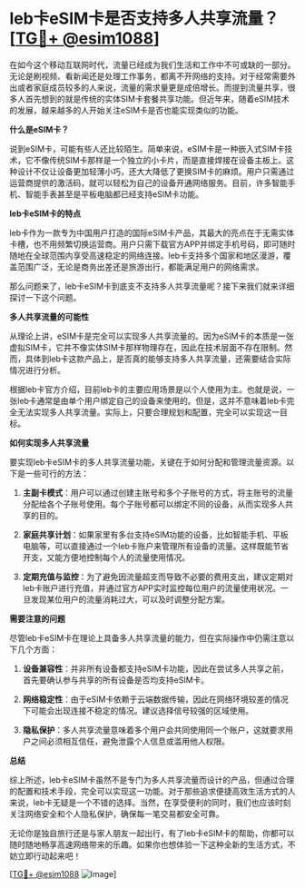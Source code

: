 # leb卡eSIM卡是否支持多人共享流量？[[TG💪+ @esim1088](https://t.me/s/esim1088)]

在如今这个移动互联网时代，流量已经成为我们生活和工作中不可或缺的一部分。无论是刷视频、看新闻还是处理工作事务，都离不开网络的支持。对于经常需要外出或者家庭成员较多的人来说，流量的需求量更是成倍增长。而提到流量共享，很多人首先想到的就是传统的实体SIM卡套餐共享功能。但近年来，随着eSIM技术的发展，越来越多的人开始关注eSIM卡是否也能实现类似的功能。

**什么是eSIM卡？**

说到eSIM卡，可能有些人还比较陌生。简单来说，eSIM卡是一种嵌入式SIM卡技术，它不像传统SIM卡那样是一个独立的小卡片，而是直接焊接在设备主板上。这种设计不仅让设备更加轻薄小巧，还大大降低了更换SIM卡的麻烦。用户只需通过运营商提供的激活码，就可以轻松为自己的设备开通网络服务。目前，许多智能手机、智能手表甚至是平板电脑都已经支持eSIM卡功能。

**leb卡eSIM卡的特点**

leb卡作为一款专为中国用户打造的国际eSIM卡产品，其最大的亮点在于无需实体卡槽，也不用频繁切换运营商。用户只需下载官方APP并绑定手机号码，即可随时随地在全球范围内享受高速稳定的网络连接。leb卡支持多个国家和地区漫游，覆盖范围广泛，无论是商务出差还是旅游出行，都能满足用户的网络需求。

那么问题来了，leb卡eSIM卡到底支不支持多人共享流量呢？接下来我们就来详细探讨一下这个问题。

**多人共享流量的可能性**

从理论上讲，eSIM卡是完全可以实现多人共享流量的。因为eSIM卡的本质是一张虚拟SIM卡，它并不像实体SIM卡那样物理存在，因此在技术层面不存在限制。然而，具体到leb卡这款产品上，是否真的能够支持多人共享流量，还需要结合实际情况进行分析。

根据leb卡官方介绍，目前leb卡的主要应用场景是以个人使用为主。也就是说，一张leb卡通常是由单个用户绑定自己的设备来使用的。但是，这并不意味着leb卡完全无法实现多人共享流量。实际上，只要合理规划和配置，完全可以实现这一目标。

**如何实现多人共享流量**

要实现leb卡eSIM卡的多人共享流量功能，关键在于如何分配和管理流量资源。以下是一些可行的方法：

1. **主副卡模式**：用户可以通过创建主账号和多个子账号的方式，将主账号的流量分配给各个子账号使用。每个子账号都可以绑定不同的设备，从而实现多人共享的目的。
   
2. **家庭共享计划**：如果家里有多台支持eSIM功能的设备，比如智能手机、平板电脑等，可以直接通过一个leb卡账户来管理所有设备的流量。这样既能节省开支，又能方便地控制每个人的流量使用情况。

3. **定期充值与监控**：为了避免因流量超支而导致不必要的费用支出，建议定期对leb卡账户进行充值，并通过官方APP实时监控每位用户的流量使用状况。一旦发现某位用户的流量消耗过大，可以及时调整分配方案。

**需要注意的问题**

尽管leb卡eSIM卡在理论上具备多人共享流量的能力，但在实际操作中仍需注意以下几个方面：

1. **设备兼容性**：并非所有设备都支持eSIM卡功能，因此在尝试多人共享之前，首先要确认参与共享的所有设备是否均支持eSIM卡。

2. **网络稳定性**：由于eSIM卡依赖于云端数据传输，因此在网络环境较差的情况下可能会出现连接不稳定的情况。建议选择信号较强的区域使用。

3. **隐私保护**：多人共享流量意味着多个用户会共同使用同一个账户，这就要求用户之间必须相互信任，避免泄露个人信息或滥用他人权限。

**总结**

综上所述，leb卡eSIM卡虽然不是专门为多人共享流量而设计的产品，但通过合理的配置和技术手段，完全可以实现这一功能。对于那些追求便捷高效生活方式的人来说，leb卡无疑是一个不错的选择。当然，在享受便利的同时，我们也应该时刻关注网络安全和个人隐私保护，确保每一笔交易都安全可靠。

无论你是独自旅行还是与家人朋友一起出行，有了leb卡eSIM卡的帮助，你都可以随时随地畅享高速网络带来的乐趣。如果你也想体验一下这种全新的生活方式，不妨立即行动起来吧！

[[TG💪+ @esim1088](https://t.me/s/esim1088) ![Image](https://i.postimg.cc/4NQfJmqS/Snipaste-2025-05-13-00-14-12.png)]